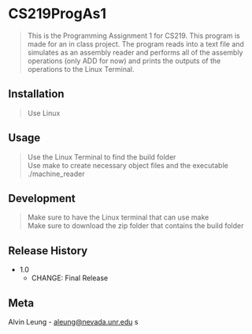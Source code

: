 # CS219ProgAs1
>This is the Programming Assignment 1 for CS219. This program is made for an in class project. The program reads into a text file and simulates as an assembly reader and performs all of the assembly operations (only ADD for now) and prints the outputs of the operations to the Linux Terminal.

## Installation
> Use Linux 

## Usage
> Use the Linux Terminal to find the build folder\
> Use make to create necessary object files and the executable\
> ./machine_reader

## Development
> Make sure to have the Linux terminal that can use make\
> Make sure to download the zip folder that contains the build folder

## Release History
* 1.0
    * CHANGE: Final Release

## Meta

Alvin Leung - aleung@nevada.unr.edu
s